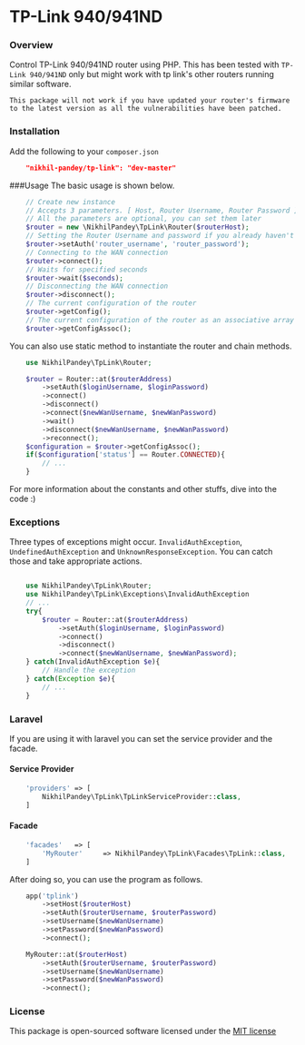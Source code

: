 # TP-Link 940/941ND

### Overview
Control TP-Link 940/941ND router using PHP. This has been tested with `TP-Link 940/941ND` only but might work with tp link's other routers running similar software.

`This package will not work if you have updated your router's firmware to the latest version as all the vulnerabilities have been patched.`

### Installation
Add the following to your `composer.json`

```json
    "nikhil-pandey/tp-link": "dev-master"
```

###Usage
The basic usage is shown below.
```php
    // Create new instance
    // Accepts 3 parameters. [ Host, Router Username, Router Password ]
    // All the parameters are optional, you can set them later
    $router = new \NikhilPandey\TpLink\Router($routerHost);
    // Setting the Router Username and password if you already haven't
    $router->setAuth('router_username', 'router_password');
    // Connecting to the WAN connection
    $router->connect();
    // Waits for specified seconds
    $router->wait($seconds);
    // Disconnecting the WAN connection
    $router->disconnect();
    // The current configuration of the router
    $router->getConfig();
    // The current configuration of the router as an associative array
    $router->getConfigAssoc();
```

You can also use static method to instantiate the router and chain methods.
```php
    use NikhilPandey\TpLink\Router;

    $router = Router::at($routerAddress)
        ->setAuth($loginUsername, $loginPassword)
        ->connect()
        ->disconnect()
        ->connect($newWanUsername, $newWanPassword)
        ->wait()
        ->disconnect($newWanUsername, $newWanPassword)
        ->reconnect();
    $configuration = $router->getConfigAssoc();
    if($configuration['status'] == Router.CONNECTED){
        // ...
    }
```
For more information about the constants and other stuffs, dive into the code :)

### Exceptions
Three types of exceptions might occur. `InvalidAuthException`, `UndefinedAuthException` and `UnknownResponseException`. You can catch those and take appropriate actions.
```php

    use NikhilPandey\TpLink\Router;
    use NikhilPandey\TpLink\Exceptions\InvalidAuthException
    // ...
    try{
        $router = Router::at($routerAddress)
            ->setAuth($loginUsername, $loginPassword)
            ->connect()
            ->disconnect()
            ->connect($newWanUsername, $newWanPassword);
    } catch(InvalidAuthException $e){
        // Handle the exception
    } catch(Exception $e){
        // ...
    }
```

### Laravel
If you are using it with laravel you can set the service provider and the facade.

#### Service Provider
```php
    'providers' => [
        NikhilPandey\TpLink\TpLinkServiceProvider::class,
    ]
```
#### Facade
```php
    'facades'   => [
        'MyRouter'     => NikhilPandey\TpLink\Facades\TpLink::class,
    ]
```

After doing so, you can use the program as follows.
```php
    app('tplink')
        ->setHost($routerHost)
        ->setAuth($routerUsername, $routerPassword)
        ->setUsername($newWanUsername)
        ->setPassword($newWanPassword)
        ->connect();

    MyRouter::at($routerHost)
        ->setAuth($routerUsername, $routerPassword)
        ->setUsername($newWanUsername)
        ->setPassword($newWanPassword)
        ->connect();
```

### License
This package is open-sourced software licensed under the [MIT license](http://opensource.org/licenses/MIT)